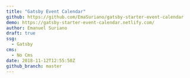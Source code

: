 ```yaml
---
title: "Gatsby Event Calendar"
github: https://github.com/EmaSuriano/gatsby-starter-event-calendar
demo: https://gatsby-starter-event-calendar.netlify.com/
author: Emanuel Suriano
draft: true
ssg:
  - Gatsby
cms:
  - No Cms
date: 2018-11-12T12:55:50Z
github_branch: master
---
```

